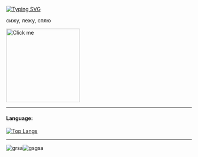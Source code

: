 [![Typing SVG](https://readme-typing-svg.herokuapp.com?color=%2336BCF7&lines=Chill+Guys+🌱)](https://camo.githubusercontent.com/e970064f61e3ca14ab8ed4a491b0cde1bc03b86418d45ca1da350bd0e78f409d/68747470733a2f2f7777772e64726f70626f782e636f6d2f732f777731656c70736431616676306d6e2f73616d706c655f312e6769663f7261773d31)


сижу, лежу, сплю 

<a href="https://www.icegif.com/wp-content/uploads/2023/01/icegif-165.gif" target="_blank">
  <img src="https://media1.tenor.com/m/OfqLXcy4EjwAAAAd/evangelion-lights.gif" alt="Click me" title="Click me Please (" width="200" height="200"/>
</a>

___

#### Language:
[![Top Langs](https://github-readme-stats.vercel.app/api/top-langs/?username=vncased)](https://github.com/vncased/github-readme-stats)
___

![grsa](https://raw.githubusercontent.com/vncased/vncased/output/github-contribution-grid-snake-dark.svg#gh-dark-mode-only)![gsgsa](https://raw.githubusercontent.com/vncased/vncased/output/github-contribution-grid-snake.svg#gh-light-mode-only)




<!--
**vncased/vncased** is a ✨ _special_ ✨ repository because its `README.md` (this file) appears on your GitHub profile.

Here are some ideas to get you started:

- 🔭 I’m currently working on ...
- 🌱 I’m currently learning ...
- 👯 I’m looking to collaborate on ...
- 🤔 I’m looking for help with ...
- 💬 Ask me about ...
- 📫 How to reach me: ...
- 😄 Pronouns: ...
- ⚡ Fun fact: ...
-->
